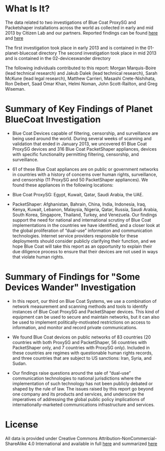 What Is It?
============

The data related to two investigations of Blue Coat ProxySG and Packetshaper
installations across the world as collected in early and mid 2013 by Citizen
Lab and our partners. Reported findings can be found [here](https://citizenlab.org/2013/01/planet-blue-coat-mapping-global-censorship-and-surveillance-tools/)
and [here](https://citizenlab.org/2013/07/planet-blue-coat-redux/)

The first investigation took place in early 2013 and is contained in the 01-planet-bluecoat directory
The second investigation took place in mid 2013 and is contained in the 02-deviceswander directory

The following individuals contributed to this report: Morgan Marquis-Boire
(lead technical research) and Jakub Dalek (lead technical research), Sarah
McKune (lead legal research), Matthew Carrieri, Masashi Crete-Nishihata, Ron
Deibert, Saad Omar Khan, Helmi Noman, John Scott-Railton, and Greg Wiseman.

Summary of Key Findings of Planet BlueCoat Investigation
=========================================================

* Blue Coat Devices capable of filtering, censorship, and surveillance are being used around the world. During several weeks of scanning and validation that ended in January 2013, we uncovered 61 Blue Coat ProxySG devices and 316 Blue Coat PacketShaper appliances, devices with specific functionality permitting filtering, censorship, and surveillance.

* 61 of these Blue Coat appliances are on public or government networks in countries with a history of concerns over human rights, surveillance, and censorship (11 ProxySG and 50 PacketShaper appliances). We found these appliances in the following locations:

* Blue Coat ProxySG: Egypt, Kuwait, Qatar, Saudi Arabia, the UAE.

* PacketShaper: Afghanistan, Bahrain, China, India, Indonesia, Iraq, Kenya, Kuwait, Lebanon, Malaysia, Nigeria, Qatar, Russia, Saudi Arabia, South Korea, Singapore, Thailand, Turkey, and Venezuela.
Our findings support the need for national and international scrutiny of Blue Coat implementations in the countries we have identified, and a closer look at the global proliferation of “dual-use” information and communication technologies. Internet service providers responsible for these deployments should consider publicly clarifying their function, and we hope Blue Coat will take this report as an opportunity to explain their due diligence process to ensure that their devices are not used in ways that violate human rights.

Summary of Findings for "Some Devices Wander" Investigation
============================================================

* In this report, our third on Blue Coat Systems, we use a combination of network
measurement and scanning methods and tools to identify instances of Blue Coat
ProxySG and PacketShaper devices. This kind of equipment can be used to secure
and maintain networks, but it can also be used to implement
politically-motivated restrictions on access to information, and monitor and
record private communications.

* We found Blue Coat devices on public networks of 83 countries (20 countries
with both ProxySG and PacketShaper, 56 countries with PacketShaper only, and 7
countries with ProxySG only). Included in these countries are regimes with
questionable human rights records, and three countries that are subject to US
sanctions: Iran, Syria, and Sudan.

* Our findings raise questions around the sale of “dual-use” communication
technologies to national jurisdictions where the implementation of such
technology has not been publicly debated or shaped by the rule of law. The
issues raised by this report go beyond one company and its products and
services, and underscore the imperatives of addressing the global public policy
implications of internationally-marketed communications infrastructure and
services.

License
========

All data is provided under Creative Commons
Attribution-NonCommercial-ShareAlike 4.0 International and available in full
[here](https://creativecommons.org/licenses/by-nc-sa/4.0/legalcode) and summarized
[here](https://creativecommons.org/licenses/by-nc-sa/4.0/)

